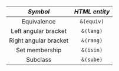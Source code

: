 | *Symbol*              | *HTML entity* |
|:---------------------:|:-------------:|
| Equivalence           | `&(equiv)`    |
| Left angular bracket  | `&(lang)`     |
| Right angular bracket | `&(rang)`     |
| Set membership        | `&(isin)`     |
| Subclass              | `&(sube)`     |
